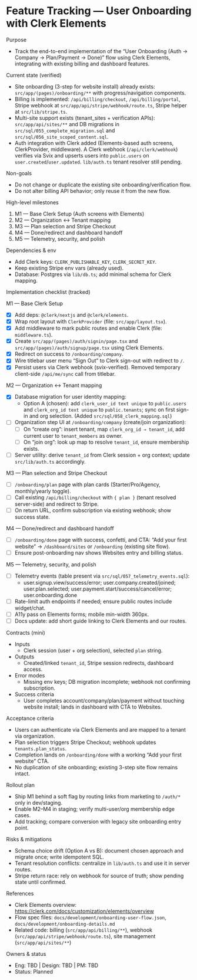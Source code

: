 # Feature Tracking — User Onboarding with Clerk Elements

Purpose
- Track the end-to-end implementation of the “User Onboarding (Auth → Company → Plan/Payment → Done)” flow using Clerk Elements, integrating with existing billing and dashboard features.

Current state (verified)
- Site onboarding (3-step for website install) already exists: `src/app/(pages)/onboarding/**` with progress/navigation components.
- Billing is implemented: `/api/billing/checkout`, `/api/billing/portal`, Stripe webhook at `src/app/api/stripe/webhook/route.ts`, Stripe helper at `src/lib/stripe.ts`.
- Multi-site support exists (tenant_sites + verification APIs): `src/app/api/sites/**` and DB migrations in `src/sql/055_complete_migration.sql` and `src/sql/056_site_scoped_content.sql`.
- Auth integration with Clerk added (Elements-based auth screens, ClerkProvider, middleware). A Clerk webhook (`/api/clerk/webhook`) verifies via Svix and upserts users into `public.users` on `user.created`/`user.updated`. `lib/auth.ts` tenant resolver still pending.

Non-goals
- Do not change or duplicate the existing site onboarding/verification flow.
- Do not alter billing API behavior; only reuse it from the new flow.

High-level milestones
1) M1 — Base Clerk Setup (Auth screens with Elements)
2) M2 — Organization ↔ Tenant mapping
3) M3 — Plan selection and Stripe Checkout
4) M4 — Done/redirect and dashboard handoff
5) M5 — Telemetry, security, and polish

Dependencies & env
- Add Clerk keys: `CLERK_PUBLISHABLE_KEY`, `CLERK_SECRET_KEY`.
- Keep existing Stripe env vars (already used).
- Database: Postgres via `lib/db.ts`; add minimal schema for Clerk mapping.

Implementation checklist (tracked)

M1 — Base Clerk Setup
- [x] Add deps: `@clerk/nextjs` and `@clerk/elements`.
- [x] Wrap root layout with `ClerkProvider` (file: `src/app/layout.tsx`).
- [x] Add middleware to mark public routes and enable Clerk (file: `middleware.ts`).
- [x] Create `src/app/(pages)/auth/signin/page.tsx` and `src/app/(pages)/auth/signup/page.tsx` using Clerk Elements.
- [x] Redirect on success to `/onboarding/company`.
 - [x] Wire titlebar user menu “Sign Out” to Clerk sign-out with redirect to `/`.
 - [x] Persist users via Clerk webhook (svix-verified). Removed temporary client-side `/api/me/sync` call from titlebar.

M2 — Organization ↔ Tenant mapping
- [x] Database migration for user identity mapping:
  - Option A (chosen): add `clerk_user_id text unique` to `public.users` and `clerk_org_id text unique` to `public.tenants`; sync on first sign-in and org selection. (Added `src/sql/058_clerk_mapping.sql`)
- [ ] Organization step UI at `/onboarding/company` (create/join organization):
  - [ ] On “create org”: insert tenant, map `clerk_org_id → tenant_id`, add current user to `tenant_members` as owner.
  - [ ] On “join org”: look up map to resolve `tenant_id`, ensure membership exists.
- [ ] Server utility: derive `tenant_id` from Clerk session + org context; update `src/lib/auth.ts` accordingly.

M3 — Plan selection and Stripe Checkout
- [ ] `/onboarding/plan` page with plan cards (Starter/Pro/Agency, monthly/yearly toggle).
- [ ] Call existing `/api/billing/checkout` with `{ plan }` (tenant resolved server-side) and redirect to Stripe.
- [ ] On return URL, confirm subscription via existing webhook; show success state.

M4 — Done/redirect and dashboard handoff
- [ ] `/onboarding/done` page with success, confetti, and CTA: “Add your first website” → `/dashboard/sites` or `/onboarding` (existing site flow).
- [ ] Ensure post-onboarding nav shows Websites entry and billing status.

M5 — Telemetry, security, and polish
- [ ] Telemetry events (table present via `src/sql/057_telemetry_events.sql`):
  - user.signup.view/success/error; user.company.created/joined; user.plan.selected; user.payment.start/success/cancel/error; user.onboarding.done
- [ ] Rate-limit auth endpoints if needed; ensure public routes include widget/chat.
- [ ] A11y pass on Elements forms; mobile min-width 360px.
- [ ] Docs update: add short guide linking to Clerk Elements and our routes.

Contracts (mini)
- Inputs
  - Clerk session (user + org selection), selected `plan` string.
- Outputs
  - Created/linked `tenant_id`, Stripe session redirects, dashboard access.
- Error modes
  - Missing env keys; DB migration incomplete; webhook not confirming subscription.
- Success criteria
  - User completes account/company/plan/payment without touching website install; lands in dashboard with CTA to Websites.

Acceptance criteria
- Users can authenticate via Clerk Elements and are mapped to a tenant via organization.
- Plan selection triggers Stripe Checkout; webhook updates `tenants.plan_status`.
- Completion lands on `/onboarding/done` with a working “Add your first website” CTA.
- No duplication of site onboarding; existing 3-step site flow remains intact.

Rollout plan
- Ship M1 behind a soft flag by routing links from marketing to `/auth/*` only in dev/staging.
- Enable M2–M4 in staging; verify multi-user/org membership edge cases.
- Add tracking; compare conversion with legacy site onboarding entry point.

Risks & mitigations
- Schema choice drift (Option A vs B): document chosen approach and migrate once; write idempotent SQL.
- Tenant resolution conflicts: centralize in `lib/auth.ts` and use it in server routes.
- Stripe return race: rely on webhook for source of truth; show pending state until confirmed.

References
- Clerk Elements overview: https://clerk.com/docs/customization/elements/overview
- Flow spec files: `docs/development/onboarding-user-flow.json`, `docs/development/onboarding-details.md`
- Related code: billing (`src/app/api/billing/**`), webhook (`src/app/api/stripe/webhook/route.ts`), site management (`src/app/api/sites/**`)

Owners & status
- Eng: TBD  | Design: TBD  | PM: TBD
- Status: Planned
